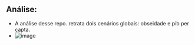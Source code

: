 ## Análise:
- A análise desse repo. retrata dois cenários globais: obseidade e pib per capta.
- ![image](https://github.com/user-attachments/assets/134395da-2b7d-4fca-97c3-f796579b4ed6)
